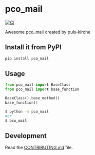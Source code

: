 # pco_mail

[![CI](https://github.com/puls-kirche/pco-mail/actions/workflows/main.yml/badge.svg)](https://github.com/puls-kirche/pco-mail/actions/workflows/main.yml)

Awesome pco_mail created by puls-kirche

## Install it from PyPI

```bash
pip install pco_mail
```

## Usage

```py
from pco_mail import BaseClass
from pco_mail import base_function

BaseClass().base_method()
base_function()
```

```bash
$ python -m pco_mail
#or
$ pco_mail
```

## Development

Read the [CONTRIBUTING.md](CONTRIBUTING.md) file.

